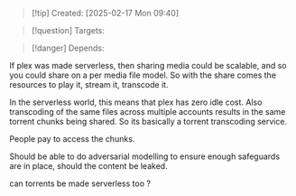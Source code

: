 
>[!tip] Created: [2025-02-17 Mon 09:40]

>[!question] Targets: 

>[!danger] Depends: 

If plex was made serverless, then sharing media could be scalable, and so you could share on a per media file model.  So with the share comes the resources to play it, stream it, transcode it.

In the serverless world, this means that plex has zero idle cost.  Also transcoding of the same files across multiple accounts results in the same torrent chunks being shared.  So its basically a torrent transcoding service.

People pay to access the chunks.

Should be able to do adversarial modelling to ensure enough safeguards are in place, should the content be leaked.

can torrents be made serverless too ?